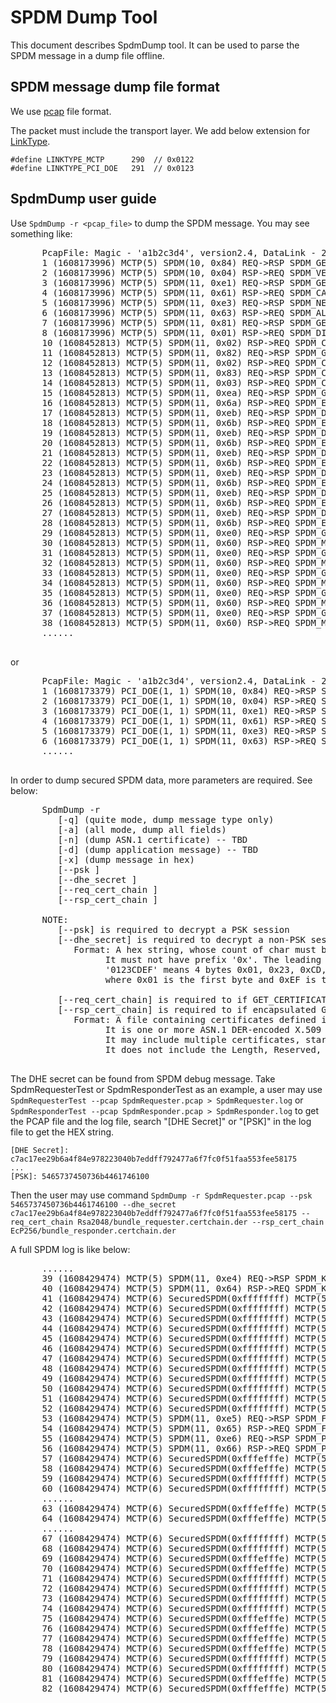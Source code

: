 # SPDM Dump Tool

This document describes SpdmDump tool. It can be used to parse the SPDM message in a dump file offline.

## SPDM message dump file format

   We use [pcap](https://www.tcpdump.org/manpages/pcap-savefile.5.txt) file format.

   The packet must include the transport layer. We add below extension for [LinkType](https://www.tcpdump.org/linktypes.html).
   
   ```
   #define LINKTYPE_MCTP      290  // 0x0122
   #define LINKTYPE_PCI_DOE   291  // 0x0123
   ```

## SpdmDump user guide

   Use `SpdmDump -r <pcap_file>` to dump the SPDM message. You may see something like:

   <pre>
      PcapFile: Magic - 'a1b2c3d4', version2.4, DataLink - 290 (MCTP), MaxPacketSize - 65536
      1 (1608173996) MCTP(5) SPDM(10, 0x84) REQ->RSP SPDM_GET_VERSION
      2 (1608173996) MCTP(5) SPDM(10, 0x04) RSP->REQ SPDM_VERSION
      3 (1608173996) MCTP(5) SPDM(11, 0xe1) REQ->RSP SPDM_GET_CAPABILITIES
      4 (1608173996) MCTP(5) SPDM(11, 0x61) RSP->REQ SPDM_CAPABILITIES
      5 (1608173996) MCTP(5) SPDM(11, 0xe3) REQ->RSP SPDM_NEGOTIATE_ALGORITHMS
      6 (1608173996) MCTP(5) SPDM(11, 0x63) RSP->REQ SPDM_ALGORITHMS
      7 (1608173996) MCTP(5) SPDM(11, 0x81) REQ->RSP SPDM_GET_DIGESTS
      8 (1608173996) MCTP(5) SPDM(11, 0x01) RSP->REQ SPDM_DIGESTS
      10 (1608452813) MCTP(5) SPDM(11, 0x02) RSP->REQ SPDM_CERTIFICATE
      11 (1608452813) MCTP(5) SPDM(11, 0x82) REQ->RSP SPDM_GET_CERTIFICATE
      12 (1608452813) MCTP(5) SPDM(11, 0x02) RSP->REQ SPDM_CERTIFICATE
      13 (1608452813) MCTP(5) SPDM(11, 0x83) REQ->RSP SPDM_CHALLENGE
      14 (1608452813) MCTP(5) SPDM(11, 0x03) RSP->REQ SPDM_CHALLENGE_AUTH
      15 (1608452813) MCTP(5) SPDM(11, 0xea) REQ->RSP SPDM_GET_ENCAPSULATED_REQUEST
      16 (1608452813) MCTP(5) SPDM(11, 0x6a) RSP->REQ SPDM_ENCAPSULATED_REQUEST SPDM_GET_DIGESTS
      17 (1608452813) MCTP(5) SPDM(11, 0xeb) REQ->RSP SPDM_DELIVER_ENCAPSULATED_RESPONSE SPDM_DIGESTS
      18 (1608452813) MCTP(5) SPDM(11, 0x6b) RSP->REQ SPDM_ENCAPSULATED_RESPONSE_ACK SPDM_GET_CERTIFICATE
      19 (1608452813) MCTP(5) SPDM(11, 0xeb) REQ->RSP SPDM_DELIVER_ENCAPSULATED_RESPONSE SPDM_CERTIFICATE
      20 (1608452813) MCTP(5) SPDM(11, 0x6b) RSP->REQ SPDM_ENCAPSULATED_RESPONSE_ACK SPDM_GET_CERTIFICATE
      21 (1608452813) MCTP(5) SPDM(11, 0xeb) REQ->RSP SPDM_DELIVER_ENCAPSULATED_RESPONSE SPDM_CERTIFICATE
      22 (1608452813) MCTP(5) SPDM(11, 0x6b) RSP->REQ SPDM_ENCAPSULATED_RESPONSE_ACK SPDM_GET_CERTIFICATE
      23 (1608452813) MCTP(5) SPDM(11, 0xeb) REQ->RSP SPDM_DELIVER_ENCAPSULATED_RESPONSE SPDM_CERTIFICATE
      24 (1608452813) MCTP(5) SPDM(11, 0x6b) RSP->REQ SPDM_ENCAPSULATED_RESPONSE_ACK SPDM_GET_CERTIFICATE
      25 (1608452813) MCTP(5) SPDM(11, 0xeb) REQ->RSP SPDM_DELIVER_ENCAPSULATED_RESPONSE SPDM_CERTIFICATE
      26 (1608452813) MCTP(5) SPDM(11, 0x6b) RSP->REQ SPDM_ENCAPSULATED_RESPONSE_ACK SPDM_CHALLENGE
      27 (1608452813) MCTP(5) SPDM(11, 0xeb) REQ->RSP SPDM_DELIVER_ENCAPSULATED_RESPONSE SPDM_CHALLENGE_AUTH
      28 (1608452813) MCTP(5) SPDM(11, 0x6b) RSP->REQ SPDM_ENCAPSULATED_RESPONSE_ACK (Done)
      29 (1608452813) MCTP(5) SPDM(11, 0xe0) REQ->RSP SPDM_GET_MEASUREMENTS
      30 (1608452813) MCTP(5) SPDM(11, 0x60) RSP->REQ SPDM_MEASUREMENTS
      31 (1608452813) MCTP(5) SPDM(11, 0xe0) REQ->RSP SPDM_GET_MEASUREMENTS
      32 (1608452813) MCTP(5) SPDM(11, 0x60) RSP->REQ SPDM_MEASUREMENTS
      33 (1608452813) MCTP(5) SPDM(11, 0xe0) REQ->RSP SPDM_GET_MEASUREMENTS
      34 (1608452813) MCTP(5) SPDM(11, 0x60) RSP->REQ SPDM_MEASUREMENTS
      35 (1608452813) MCTP(5) SPDM(11, 0xe0) REQ->RSP SPDM_GET_MEASUREMENTS
      36 (1608452813) MCTP(5) SPDM(11, 0x60) RSP->REQ SPDM_MEASUREMENTS
      37 (1608452813) MCTP(5) SPDM(11, 0xe0) REQ->RSP SPDM_GET_MEASUREMENTS
      38 (1608452813) MCTP(5) SPDM(11, 0x60) RSP->REQ SPDM_MEASUREMENTS
      ......
   </pre>

   or

   <pre>
      PcapFile: Magic - 'a1b2c3d4', version2.4, DataLink - 291 (PCI_DOE), MaxPacketSize - 65536
      1 (1608173379) PCI_DOE(1, 1) SPDM(10, 0x84) REQ->RSP SPDM_GET_VERSION
      2 (1608173379) PCI_DOE(1, 1) SPDM(10, 0x04) RSP->REQ SPDM_VERSION
      3 (1608173379) PCI_DOE(1, 1) SPDM(11, 0xe1) REQ->RSP SPDM_GET_CAPABILITIES
      4 (1608173379) PCI_DOE(1, 1) SPDM(11, 0x61) RSP->REQ SPDM_CAPABILITIES
      5 (1608173379) PCI_DOE(1, 1) SPDM(11, 0xe3) REQ->RSP SPDM_NEGOTIATE_ALGORITHMS
      6 (1608173379) PCI_DOE(1, 1) SPDM(11, 0x63) RSP->REQ SPDM_ALGORITHMS
      ......
   </pre>

   In order to dump secured SPDM data, more parameters are required. See below:

   <pre>
      SpdmDump -r <PcapFileName>
         [-q] (quite mode, dump message type only)
         [-a] (all mode, dump all fields)
         [-n] (dump ASN.1 certificate) -- TBD
         [-d] (dump application message) -- TBD
         [-x] (dump message in hex)
         [--psk <pre-shared key>]
         [--dhe_secret <session DHE secret>]
         [--req_cert_chain <requester public cert chain file>]
         [--rsp_cert_chain <responder public cert chain file>]

      NOTE:
         [--psk] is required to decrypt a PSK session
         [--dhe_secret] is required to decrypt a non-PSK session
            Format: A hex string, whose count of char must be even.
                  It must not have prefix '0x'. The leading '0' must be included.
                  '0123CDEF' means 4 bytes 0x01, 0x23, 0xCD, 0xEF,
                  where 0x01 is the first byte and 0xEF is the last byte in memory

         [--req_cert_chain] is required to if GET_CERTIFICATE is not sent
         [--rsp_cert_chain] is required to if encapsulated GET_CERTIFICATE is not sent
            Format: A file containing certificates defined in SPDM spec 'certificate chain fomrat'.
                  It is one or more ASN.1 DER-encoded X.509 v3 certificates.
                  It may include multiple certificates, starting from root cert to leaf cert.
                  It does not include the Length, Reserved, or RootHash fields.
   </pre>

   The DHE secret can be found from SPDM debug message.
   Take SpdmRequesterTest or SpdmResponderTest as an example, a user may use `SpdmRequesterTest --pcap SpdmRequester.pcap > SpdmRequester.log` or `SpdmResponderTest --pcap SpdmResponder.pcap > SpdmResponder.log` to get the PCAP file and the log file, search "\[DHE Secret\]" or "\[PSK\]" in the log file to get the HEX string.

   ```
   [DHE Secret]: c7ac17ee29b6a4f84e978223040b7eddff792477a6f7fc0f51faa553fee58175
   ...
   [PSK]: 5465737450736b4461746100
   ```

   Then the user may use command `SpdmDump -r SpdmRequester.pcap --psk 5465737450736b4461746100 --dhe_secret c7ac17ee29b6a4f84e978223040b7eddff792477a6f7fc0f51faa553fee58175 --req_cert_chain Rsa2048/bundle_requester.certchain.der --rsp_cert_chain EcP256/bundle_responder.certchain.der`

   A full SPDM log is like below:

   <pre>
      ......
      39 (1608429474) MCTP(5) SPDM(11, 0xe4) REQ->RSP SPDM_KEY_EXCHANGE
      40 (1608429474) MCTP(5) SPDM(11, 0x64) RSP->REQ SPDM_KEY_EXCHANGE_RSP
      41 (1608429474) MCTP(6) SecuredSPDM(0xffffffff) MCTP(5) SPDM(11, 0xea) REQ->RSP SPDM_GET_ENCAPSULATED_REQUEST
      42 (1608429474) MCTP(6) SecuredSPDM(0xffffffff) MCTP(5) SPDM(11, 0x6a) RSP->REQ SPDM_ENCAPSULATED_REQUEST SPDM_GET_DIGESTS
      43 (1608429474) MCTP(6) SecuredSPDM(0xffffffff) MCTP(5) SPDM(11, 0xeb) REQ->RSP SPDM_DELIVER_ENCAPSULATED_RESPONSE SPDM_DIGESTS
      44 (1608429474) MCTP(6) SecuredSPDM(0xffffffff) MCTP(5) SPDM(11, 0x6b) RSP->REQ SPDM_ENCAPSULATED_RESPONSE_ACK SPDM_GET_CERTIFICATE
      45 (1608429474) MCTP(6) SecuredSPDM(0xffffffff) MCTP(5) SPDM(11, 0xeb) REQ->RSP SPDM_DELIVER_ENCAPSULATED_RESPONSE SPDM_CERTIFICATE
      46 (1608429474) MCTP(6) SecuredSPDM(0xffffffff) MCTP(5) SPDM(11, 0x6b) RSP->REQ SPDM_ENCAPSULATED_RESPONSE_ACK SPDM_GET_CERTIFICATE
      47 (1608429474) MCTP(6) SecuredSPDM(0xffffffff) MCTP(5) SPDM(11, 0xeb) REQ->RSP SPDM_DELIVER_ENCAPSULATED_RESPONSE SPDM_CERTIFICATE
      48 (1608429474) MCTP(6) SecuredSPDM(0xffffffff) MCTP(5) SPDM(11, 0x6b) RSP->REQ SPDM_ENCAPSULATED_RESPONSE_ACK SPDM_GET_CERTIFICATE
      49 (1608429474) MCTP(6) SecuredSPDM(0xffffffff) MCTP(5) SPDM(11, 0xeb) REQ->RSP SPDM_DELIVER_ENCAPSULATED_RESPONSE SPDM_CERTIFICATE
      50 (1608429474) MCTP(6) SecuredSPDM(0xffffffff) MCTP(5) SPDM(11, 0x6b) RSP->REQ SPDM_ENCAPSULATED_RESPONSE_ACK SPDM_GET_CERTIFICATE
      51 (1608429474) MCTP(6) SecuredSPDM(0xffffffff) MCTP(5) SPDM(11, 0xeb) REQ->RSP SPDM_DELIVER_ENCAPSULATED_RESPONSE SPDM_CERTIFICATE
      52 (1608429474) MCTP(6) SecuredSPDM(0xffffffff) MCTP(5) SPDM(11, 0x6b) RSP->REQ SPDM_ENCAPSULATED_RESPONSE_ACK (Done)
      53 (1608429474) MCTP(5) SPDM(11, 0xe5) REQ->RSP SPDM_FINISH
      54 (1608429474) MCTP(5) SPDM(11, 0x65) RSP->REQ SPDM_FINISH_RSP
      55 (1608429474) MCTP(5) SPDM(11, 0xe6) REQ->RSP SPDM_PSK_EXCHANGE
      56 (1608429474) MCTP(5) SPDM(11, 0x66) RSP->REQ SPDM_PSK_EXCHANGE_RSP
      57 (1608429474) MCTP(6) SecuredSPDM(0xfffefffe) MCTP(5) SPDM(11, 0xe7) REQ->RSP SPDM_PSK_FINISH
      58 (1608429474) MCTP(6) SecuredSPDM(0xfffefffe) MCTP(5) SPDM(11, 0x67) RSP->REQ SPDM_PSK_FINISH_RSP
      59 (1608429474) MCTP(6) SecuredSPDM(0xffffffff) MCTP(5) SPDM(10, 0xfe) REQ->RSP SPDM_VENDOR_DEFINED_REQUEST
      60 (1608429474) MCTP(6) SecuredSPDM(0xffffffff) MCTP(5) SPDM(10, 0x7e) RSP->REQ SPDM_VENDOR_DEFINED_RESPONSE
      ......
      63 (1608429474) MCTP(6) SecuredSPDM(0xfffefffe) MCTP(5) SPDM(10, 0xfe) REQ->RSP SPDM_VENDOR_DEFINED_REQUEST
      64 (1608429474) MCTP(6) SecuredSPDM(0xfffefffe) MCTP(5) SPDM(10, 0x7e) RSP->REQ SPDM_VENDOR_DEFINED_RESPONSE
      ......
      67 (1608429474) MCTP(6) SecuredSPDM(0xffffffff) MCTP(5) SPDM(11, 0xe8) REQ->RSP SPDM_HEARTBEAT
      68 (1608429474) MCTP(6) SecuredSPDM(0xffffffff) MCTP(5) SPDM(11, 0x68) RSP->REQ SPDM_HEARTBEAT_ACK
      69 (1608429474) MCTP(6) SecuredSPDM(0xfffefffe) MCTP(5) SPDM(11, 0xe8) REQ->RSP SPDM_HEARTBEAT
      70 (1608429474) MCTP(6) SecuredSPDM(0xfffefffe) MCTP(5) SPDM(11, 0x68) RSP->REQ SPDM_HEARTBEAT_ACK
      71 (1608429474) MCTP(6) SecuredSPDM(0xffffffff) MCTP(5) SPDM(11, 0xe9) REQ->RSP SPDM_KEY_UPDATE (UPDATE_KEY)
      72 (1608429474) MCTP(6) SecuredSPDM(0xffffffff) MCTP(5) SPDM(11, 0x69) RSP->REQ SPDM_KEY_UPDATE_ACK (UPDATE_KEY)
      73 (1608429474) MCTP(6) SecuredSPDM(0xffffffff) MCTP(5) SPDM(11, 0xe9) REQ->RSP SPDM_KEY_UPDATE (VERIFY_NEW_KEY)
      74 (1608429474) MCTP(6) SecuredSPDM(0xffffffff) MCTP(5) SPDM(11, 0x69) RSP->REQ SPDM_KEY_UPDATE_ACK (VERIFY_NEW_KEY)
      75 (1608429474) MCTP(6) SecuredSPDM(0xfffefffe) MCTP(5) SPDM(11, 0xe9) REQ->RSP SPDM_KEY_UPDATE (UPDATE_ALL_KEYS)
      76 (1608429474) MCTP(6) SecuredSPDM(0xfffefffe) MCTP(5) SPDM(11, 0x69) RSP->REQ SPDM_KEY_UPDATE_ACK (UPDATE_ALL_KEYS)
      77 (1608429474) MCTP(6) SecuredSPDM(0xfffefffe) MCTP(5) SPDM(11, 0xe9) REQ->RSP SPDM_KEY_UPDATE (VERIFY_NEW_KEY)
      78 (1608429474) MCTP(6) SecuredSPDM(0xfffefffe) MCTP(5) SPDM(11, 0x69) RSP->REQ SPDM_KEY_UPDATE_ACK (VERIFY_NEW_KEY)
      79 (1608429474) MCTP(6) SecuredSPDM(0xffffffff) MCTP(5) SPDM(11, 0xec) REQ->RSP SPDM_END_SESSION
      80 (1608429474) MCTP(6) SecuredSPDM(0xffffffff) MCTP(5) SPDM(11, 0x6c) RSP->REQ SPDM_END_SESSION_ACK
      81 (1608429474) MCTP(6) SecuredSPDM(0xfffefffe) MCTP(5) SPDM(11, 0xec) REQ->RSP SPDM_END_SESSION
      82 (1608429474) MCTP(6) SecuredSPDM(0xfffefffe) MCTP(5) SPDM(11, 0x6c) RSP->REQ SPDM_END_SESSION_ACK
   </pre>
